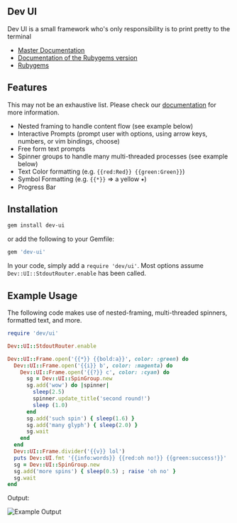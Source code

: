 Dev UI
---

Dev UI is a small framework who's only responsibility is to print pretty to the terminal

- [Master Documentation](http://www.rubydoc.info/github/Shopify/dev-ui/master/Dev/UI)
- [Documentation of the Rubygems version](http://www.rubydoc.info/gems/dev-ui/)
- [Rubygems](https://rubygems.org/gems/dev-ui)

## Features

This may not be an exhaustive list. Please check our [documentation](http://www.rubydoc.info/github/Shopify/dev-ui/master/Dev/UI) for more information.

- Nested framing to handle content flow (see example below)
- Interactive Prompts (prompt user with options, using arrow keys, numbers, or vim bindings, choose)
- Free form text prompts
- Spinner groups to handle many multi-threaded processes (see example below)
- Text Color formatting (e.g. `{{red:Red}} {{green:Green}}`)
- Symbol Formatting (e.g. `{{*}}` => a yellow ⭑) 
- Progress Bar

## Installation

```bash
gem install dev-ui
```

or add the following to your Gemfile:

```ruby
gem 'dev-ui'
```

In your code, simply add a `require 'dev/ui'`. Most options assume `Dev::UI::StdoutRouter.enable` has been called.

## Example Usage

The following code makes use of nested-framing, multi-threaded spinners, formatted text, and more.

```ruby
require 'dev/ui'

Dev::UI::StdoutRouter.enable

Dev::UI::Frame.open('{{*}} {{bold:a}}', color: :green) do
  Dev::UI::Frame.open('{{i}} b', color: :magenta) do
    Dev::UI::Frame.open('{{?}} c', color: :cyan) do
      sg = Dev::UI::SpinGroup.new
      sg.add('wow') do |spinner|
        sleep(2.5)
        spinner.update_title('second round!')
        sleep (1.0)
      end
      sg.add('such spin') { sleep(1.6) }
      sg.add('many glyph') { sleep(2.0) }
      sg.wait
    end
  end
  Dev::UI::Frame.divider('{{v}} lol')
  puts Dev::UI.fmt '{{info:words}} {{red:oh no!}} {{green:success!}}'
  sg = Dev::UI::SpinGroup.new
  sg.add('more spins') { sleep(0.5) ; raise 'oh no' }
  sg.wait
end
```

Output:

![Example Output](https://user-images.githubusercontent.com/3074765/33797758-7a54c7cc-dcdb-11e7-918e-a47c9689f068.gif)
